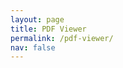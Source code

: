 ```yaml
---
layout: page
title: PDF Viewer
permalink: /pdf-viewer/
nav: false
---
```


<div class="pdf-container" style="width: 100%; height: 90vh;">
  <iframe 
    id="pdf-iframe" 
    style="width: 100%; height: 100%; border: none;"
    src=""
    title="PDF Viewer">
  </iframe>
</div>

<script>
// Get PDF path from URL parameter
const urlParams = new URLSearchParams(window.location.search);
const pdfPath = urlParams.get('pdf');
const projectTitle = urlParams.get('title');

if (pdfPath) {
  // Set the PDF source
  document.getElementById('pdf-iframe').src = pdfPath;
  
  // Update page title if provided
  if (projectTitle) {
    document.title = projectTitle + ' - PDF Viewer';
  }
} else {
  // Handle case when no PDF is specified
  document.getElementById('pdf-iframe').src = '/assets/pdf/default.pdf';
}
</script>
